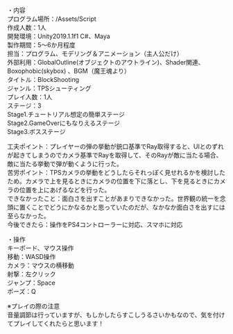 ・内容  
プログラム場所：/Assets/Script  
作成人数：1人  
開発環境：Unity2019.1.1f1 C#、Maya  
製作期間：5～6か月程度  
担当：プログラム、モデリング＆アニメーション（主人公だけ）  
外部利用：GlobalOutline(オブジェクトのアウトライン)、Shader関連、Boxophobic(skybox)  、BGM（魔王魂より）  
タイトル：BlockShooting  
ジャンル：TPSシューティング  
プレイ人数：1人  
ステージ：3  
  Stage1.チュートリアル想定の簡単ステージ  
  Stage2.GameOverにもなりえるステージ  
  Stage3.ボスステージ  

工夫ポイント：プレイヤーの弾の挙動が銃口基準でRay取得すると、UIとのずれが起きてしまうのでカメラ基準でRayを取得して、そのRayが敵に当たる場合、敵に当たる挙動で弾が動くように行った。  
苦労ポイント：TPSカメラの挙動をどうしたらそれっぽく見せれるかを検討したため。カメラで上を見るときにカメラの位置を下に落とし、下を見るときにカメラの位置を上にあげるなどを行った。  
できなかったこと：面白さを出すことがあまりできなかった。世界観の統一を念頭に置くことでどうにかなるかと思っていたのだが、なかなか面白さを出すには至らなかった。  
今後できたら：操作をPS4コントローラーに対応、スマホに対応  

・操作  
キーボード、マウス操作  
移動：WASD操作  
カメラ：マウスの横移動  
射撃：左クリック  
ジャンプ：Space  
ポーズ：Q

※プレイの際の注意  
音量調節は行っていますが、もしかしたらすこしうるさいかもなので、気を付けてプレイしてくれたらと思います！
